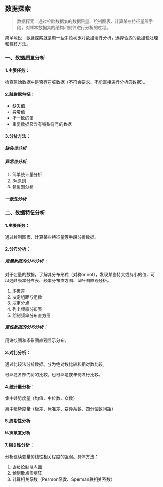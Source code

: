 ## 数据探索

> 数据探索：通过检验数据集的数据质量、绘制图表、计算某些特征量等手段，对样本数据集的结构和规律进行分析的过程。

简单地说：数据探索就是用一些手段初步对数据进行分析，选择合适的数据预处理和建模方法。

### 一、数据质量分析

#### 1.主要任务：

检查原始数据中是否存在脏数据（不符合要求、不能直接进行分析的数据）。

#### 2.脏数据包括：

- 缺失值
- 异常值
- 不一致的值
- 重复数据及含有特殊符号的数据

#### 3.分析方法：

##### 缺失值分析

##### 异常值分析

1. 简单统计量分析
2. 3σ原则
3. 箱型图分析

##### 一致性分析

### 二、数据特征分析

#### 1.主要任务：

通过绘制图表、计算某些特征量等手段分析数据。

#### 2.分布分析：

##### 定量数据的分布分析：

对于定量的数据，了解其分布形式（对称or not），发现某些特大或特小的值，可以通过频率分布表、频率分布直方图、茎叶图直观分析。

1. 求极差
2. 决定组距与组数
3. 决定分点
4. 列出频率分布表
5. 绘制频率分布直方图

##### 定性数据的分布分析：

用饼状图和条形图直观显示分布。

#### 3.对比分析：

通过比较法分析数据。分为绝对数比较和相对数比较。

可以是各部门间的比较，也可以是按年份进行比较。

#### 4.统计量分析：

集中趋势度量（均值、中位数、众数）

离中趋势度量（极差、标准差、变异系数、四分位数间距）

#### 5.周期性分析

#### 6.贡献度分析

#### 7.相关性分析：

分析连续变量的线性相关程度的强弱。具体方法：

1. 直接绘制散点图
2. 绘制散点图矩阵
3. 计算相关系数（Pearson系数、Sperman秩相关系数）

